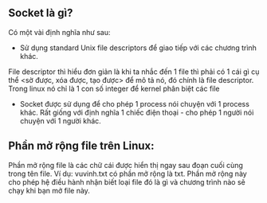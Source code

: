 ## Socket là gì?
Có một vài định nghĩa như sau:
- Sử dụng standard Unix file descriptors để giao tiếp với các chương trình khác.

File descriptor thì hiểu đơn giản là khi ta nhắc đến 1 file thì phải có 1 cái gì cụ thể <sờ được, xóa được, tạo được> để mô tả nó, đó chính là file descriptor. Trong linux nó chỉ là 1 con số integer để kernel phân biệt các file

- Socket được sử dụng để cho phép 1 process nói chuyện với 1 process khác. Rất giống với định nghĩa 1 chiếc điện thoại - cho phép 1 người nói chuyện với 1 người khác.

## Phần mở rộng file trên Linux:

Phần mở rộng file là các chữ cái được hiển thị ngay sau đoạn cuối cùng trong tên file. Ví dụ: vuvinh.txt có phần mở rộng là txt. Phần mở rộng này cho phép hệ điều hành nhận biết loại file đó là gì và chương trình nào sẽ chạy khi bạn mở file này.
